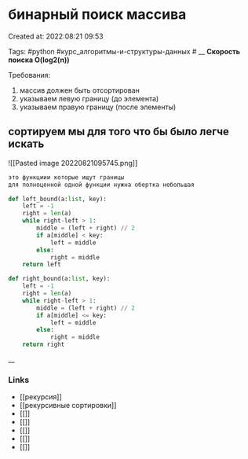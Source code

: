 # бинарный поиск массива

Created at: 2022:08:21 09:53

Tags: #python  #курс_алгоритмы-и-структуры-данных    #
__ 
**Скорость поиска O(log2(n))**

Требования:
1. массив должен быть отсортирован
2. указываем левую границу (до элемента)
3. указываем правую границу (после элементы)
## сортируем мы для того что бы было легче искать



![[Pasted image 20220821095745.png]]
``` python 
это функциии которые ищут границы 
для полноценной одной функции нужна обертка небольшая

def left_bound(a:list, key):
    left = -1
    right = len(a)
    while right-left > 1:
        middle = (left + right) // 2
        if a[middle] < key:
            left = middle
        else:
            right = middle
    return left

def right_bound(a:list, key):
    left = -1
    right = len(a)
    while right-left > 1:
        middle = (left + right) // 2
        if a[middle] <= key:
            left = middle
        else:
            right = middle
    return right


```

__

### Links

- [[рекурсия]]
- [[рекурсивные сортировки]]
- [[]]
- [[]]
- [[]]
- [[]]
- [[]]